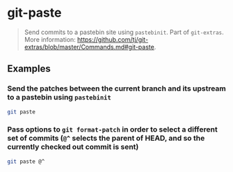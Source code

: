 # git-paste

> Send commits to a pastebin site using `pastebinit`. Part of `git-extras`. More information: <https://github.com/tj/git-extras/blob/master/Commands.md#git-paste>.

## Examples

### Send the patches between the current branch and its upstream to a pastebin using `pastebinit`

```bash
git paste
```

### Pass options to `git format-patch` in order to select a different set of commits (`@^` selects the parent of HEAD, and so the currently checked out commit is sent)

```bash
git paste @^
```
